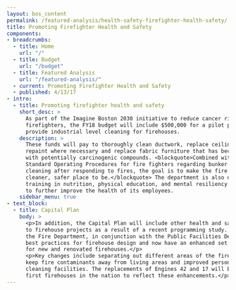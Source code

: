 ```yaml
---
layout: bos_content
permalink: /featured-analysis/health-safety-firefighter-health-safety/
title: Promoting Firefighter Health and Safety
components:
- breadcrumbs:
  - title: Home
    url: "/"
  - title: Budget
    url: "/budget"
  - title: Featured Analysis
    url: "/featured-analysis/"
  - current: Promoting Firefighter Health and Safety
  - published: 4/13/17
- intro:
  - title: Promoting firefighter health and safety
    short_desc: >
      As part of the Imagine Boston 2030 initiative to reduce cancer risks for 
      firefighters, the FY18 budget will include $500,000 for a pilot program to 
      provide industrial level cleaning for firehouses. 
    description: >
      These funds will pay to thoroughly clean ductwork, replace ceilings and/or 
      repaint where necessary and replace fabric furniture that has become contaminated 
      with potentially carcinogenic compounds. <blockquote>Combined with improvements to the 
      Standard Operating Procedures for fire fighters regarding bunker gear and personal 
      cleaning after responding to fires, the goal is to make the fire house a 
      cleaner, safer place to be.</blockquote> The department is also offering comprehensive 
      training in nutrition, physical education, and mental resiliency in order 
      to further improve the health of its employees.
    sidebar_menu: true
- text_block:
  - title: Capital Plan
    body: >
      <p>In addition, the Capital Plan will include other health and safety improvements 
      to firehouse projects as a result of a recent programming study. In FY16 and FY17 
      the Fire Department, in conjunction with the Public Facilities Department, studied 
      best practices for firehouse design and now have an enhanced set of building programs 
      for new and renovated firehouses.</p>
      <p>Key changes include separating out different areas of the firehouse to 
      keep fire contaminants away from living areas and improved personal and gear 
      cleaning facilities. The replacements of Engines 42 and 17 will be among of the 
      first firehouses in the nation to reflect these enhancements.</p>
---
```

